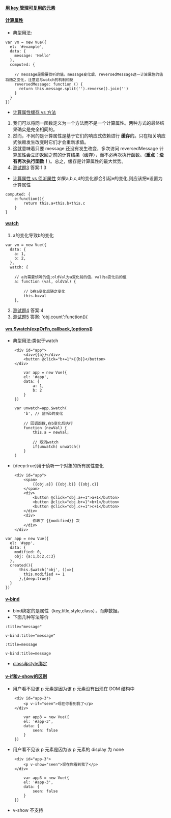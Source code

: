 #### [用 key 管理可复用的元素](https://cn.vuejs.org/v2/guide/conditional.html#%E7%94%A8-key-%E7%AE%A1%E7%90%86%E5%8F%AF%E5%A4%8D%E7%94%A8%E7%9A%84%E5%85%83%E7%B4%A0)

#### [计算属性](https://cn.vuejs.org/v2/guide/computed.html#%E8%AE%A1%E7%AE%97%E5%B1%9E%E6%80%A7)
* 典型用法:
```
var vm = new Vue({
  el: '#example',
  data: {
    message: 'Hello'
  },
  computed: {
    
    // message是需要侦听的值。message变化后，reversedMessage这一计算属性的值将随之变化，注意这与watch的机制相反
    reversedMessage: function () {
      return this.message.split('').reverse().join('')
    }
  }
})
```
* [计算属性缓存 vs 方法](https://cn.vuejs.org/v2/guide/computed.html#%E8%AE%A1%E7%AE%97%E5%B1%9E%E6%80%A7%E7%BC%93%E5%AD%98-vs-%E6%96%B9%E6%B3%95)
1. 我们可以将同一函数定义为一个方法而不是一个计算属性。两种方式的最终结果确实是完全相同的。
2. 然而，不同的是计算属性是基于它们的响应式依赖进行 **缓存**的。只在相关响应式依赖发生改变时它们才会重新求值。
3. 这就意味着只要 message 还没有发生改变，多次访问 reversedMessage 计算属性会立即返回之前的计算结果（缓存），而不必再次执行函数。(**重点：没有再次执行函数！**)。总之，缓存是计算属性的最大优势。
4. [测试题3](https://xiedaimala.com/tasks/739a1661-e5b5-4734-ac53-eb277f1a905f/quizzes/7f8086f9-5cd5-4a72-b58d-a79bb8e2e6ff)
答案:1 3
* [计算属性 vs 侦听属性](https://cn.vuejs.org/v2/guide/computed.html#%E8%AE%A1%E7%AE%97%E5%B1%9E%E6%80%A7-vs-%E4%BE%A6%E5%90%AC%E5%B1%9E%E6%80%A7)
如果a,b,c,d的变化都会引起e的变化,则应该把e设置为计算属性
```
computed: {
    e:function(){
        return this.a+this.b+this.c
    }
}
```

#### [watch](https://cn.vuejs.org/v2/api/#watch)
1. a的变化导致b的变化
``` 
var vm = new Vue({
  data: {
    a: 1,
    b: 2,
  },
  watch: {

    // a为需要侦听的值;oldVal为a变化前的值，val为a变化后的值
    a: function (val, oldVal) {
        
        // b在a变化后随之变化
        this.b=val
    },
```    
2. [测试题4](https://xiedaimala.com/tasks/739a1661-e5b5-4734-ac53-eb277f1a905f/quizzes/7f8086f9-5cd5-4a72-b58d-a79bb8e2e6ff)
答案:4
3. [测试题5](https://xiedaimala.com/tasks/739a1661-e5b5-4734-ac53-eb277f1a905f/quizzes/7f8086f9-5cd5-4a72-b58d-a79bb8e2e6ff)
答案: 'obj.count':function(){

#### [vm.$watch(expOrFn,callback,[options])](https://cn.vuejs.org/v2/api/#vm-watch)
* 典型用法:类似于watch
```
    <div id="app">
        <div>{{a}}</div>
        <button @click="b+=1">{{b}}</button>
    </div>

        var app = new Vue({
        el: '#app',
        data: {
            a: 1,
            b: 2
        }
    })

    var unwatch=app.$watch(
        'b', // 监听b的变化

        // 回调函数,在b变化后执行
        function (newVal) {
            this.a = newVal;

            // 取消watch
            if(unwatch) unwatch()
        }
    )
```
* {deep:true}用于侦听一个对象的所有属性变化
```
    <div id="app">
        <span>
            {{obj.a}} {{obj.b}} {{obj.c}}
        </span>
        <div>
            <button @click="obj.a+=1">a+1</button>
            <button @click="obj.b+=1">b+1</button>
            <button @click="obj.c+=1">c+1</button>
        </div>
        <div>
            你改了 {{modified}} 次
        </div>
    </div>

var app = new Vue({
  el: '#app',
  data: {
    modified: 0,
    obj: {a:1,b:2,c:3}
  },
  created(){
      this.$watch('obj', ()=>{
        this.modified += 1
      },{deep:true})
  }
})
```

#### [v-bind](https://cn.vuejs.org/v2/guide/#%E5%A3%B0%E6%98%8E%E5%BC%8F%E6%B8%B2%E6%9F%93)
* bind绑定的是属性（key,title,style,class），而非数据。
* 下面几种写法等价
```
:title="message"

v-bind:title="message"

:title=message

v-bind:title=message
```
* [class与style绑定](https://cn.vuejs.org/v2/guide/class-and-style.html)

#### [v-if和v-show的区别](https://cn.vuejs.org/v2/guide/conditional.html#v-if-vs-v-show)
* 用户看不见该 p 元素是因为该 p 元素没有出现在 DOM 结构中
```
    <div id="app-3">
        <p v-if="seen">现在你看到我了</p>
    </div>

        var app3 = new Vue({
        el: '#app-3',
        data: {
            seen: false
        }
    })
```
* 用户看不见该 p 元素是因为该 p 元素的 display 为 none
```
    <div id="app-3">
        <p v-show="seen">现在你看到我了</p>
    </div>

        var app3 = new Vue({
        el: '#app-3',
        data: {
            seen: false
        }
    })
```
* v-show 不支持 <template> 元素，也不支持 v-else。
* 一般来说，v-if 有更高的切换开销，而 v-show 有更高的初始渲染开销。因此，如果需要非常频繁地切换，则使用 v-show 较好；如果在运行时条件很少改变，则使用 v-if 较好。

#### [v-for](https://cn.vuejs.org/v2/guide/list.html)
* 渲染效果
```
<ul id="example-1">
    <li v-for="item in items" v-bind:key="item.id">
        {{ item.message }}
    </li>
</ul>

var example1 = new Vue({
    el: '#example-1',
    data: {
        items: [
            { message: 'Foo', id:1 },
            { message: 'Bar', id:2 }
        ]
    }
})
```
渲染为
```
<ul id="example-1">
    <li>Foo</li>
    <li>Bar</li>
</ul>
```
* 下面几种写法等价
```
<div v-for="item of items"></div>

<div v-for="item in items"></div>
```
* 在遍历对象时，会按 Object.keys() 的结果遍历，但是不能保证它的结果在不同的 JavaScript 引擎下都一致。
* [设置数组项不能用vm.items[indexOfItem] = newValue](https://cn.vuejs.org/v2/guide/list.html#%E6%B3%A8%E6%84%8F%E4%BA%8B%E9%A1%B9)
应该用
```
vm.$set(vm.items, indexOfItem, newValue)
```

#### 在组件上使用 v-for 时，[key](https://cn.vuejs.org/v2/guide/list.html#%E7%BB%B4%E6%8A%A4%E7%8A%B6%E6%80%81) 是必须的
* key是用来维护数据状态的，对于数据的静态展示，其实不需要key和item.id
```
<ul id="example-1">
    <li v-for="item in items">
        {{ item.message }}
    </li>
</ul>

var example1 = new Vue({
    el: '#example-1',
    data: {
        items: [
            { message: 'Foo'},
            { message: 'Bar'}
        ]
    }
})
```

#### [在组件中使用v-for](https://cn.vuejs.org/v2/guide/list.html#%E5%9C%A8%E7%BB%84%E4%BB%B6%E4%B8%8A%E4%BD%BF%E7%94%A8-v-for)
* 下面的写法是错误的,因为[child不是ul的有效内容](https://cn.vuejs.org/v2/guide/components.html#%E8%A7%A3%E6%9E%90-DOM-%E6%A8%A1%E6%9D%BF%E6%97%B6%E7%9A%84%E6%B3%A8%E6%84%8F%E4%BA%8B%E9%A1%B9)
```
 <ul id="app">
    <child v-for="item in items"  v-bind:key="item.id" v-bind:name="item.name"></child>
</div>
```
* 正确姿势(使用is)
```
 <div id="app">
    <ul>
        <li is="child" v-for="item in items"  v-bind:key="item.id" v-bind:name="item.name"></li>
        </tr>
    </ul>
</div>


Vue.component('child', {
    template: '<div>{{name}}</div>',
    props: ['name'] // 迭代数据是不会自动由vue实例传递到组件里的（"不自动将 item 注入到组件里"）。因此我们需要使用 prop
})

new Vue({
    el: '#app',
    data: {
        items: [{ name: "libai", id: 1 }, { name: "dufu", id: 2 }]
    }
})
```

#### [Vue 不支持 IE8 及以下版本](https://cn.vuejs.org/v2/guide/installation.html)

#### [vue2.5的构建版本](https://xiedaimala.com/tasks/ac386daf-a72d-410e-9347-5fe6ed8e967a/quizzes/cb843243-dbba-4b52-b4de-a98452ec6e0d)
 * 完整版：一个同时包含编译器和运行时的版本（简称为完整版）
 * 编译器：一个只包含运行时的版本
 * 运行时：一个只包含编译器的版本

#### [运行时 + 编译器 vs. 只包含运行时](https://cn.vuejs.org/v2/guide/installation.html#%E8%BF%90%E8%A1%8C%E6%97%B6-%E7%BC%96%E8%AF%91%E5%99%A8-vs-%E5%8F%AA%E5%8C%85%E5%90%AB%E8%BF%90%E8%A1%8C%E6%97%B6)
* 如果你需要在客户端编译模板 (比如传入一个字符串给 template 选项，或挂载到一个元素上并以其 DOM 内部的 HTML 作为模板)，就将需要加上编译器，即完整版
* 当使用 vue-loader 或 vueify 的时候，*.vue 文件内部的模板会在构建时预编译成 JavaScript。你在最终打好的包里实际上是不需要编译器的，所以只用运行时版本即可。
* 运行时版本相比完整版体积要小约 30%

#### [var vm = new Vue(options),options可以包含哪些 key？](https://cn.vuejs.org/v2/api/#%E9%80%89%E9%A1%B9-%E6%95%B0%E6%8D%AE) 

#### [响应式更新](https://cn.vuejs.org/v2/guide/instance.html#%E6%95%B0%E6%8D%AE%E4%B8%8E%E6%96%B9%E6%B3%95)
* 一开始就写入data的属性,之后修改该属性会引起视图的更新
```
data={
    a:'a1'
}

data.a='a2' // 视图会随之更新
```
* 一开始未写入data的属性,之后修改该属性不会引起视图的更新
```
data={
    a:'a1'
}

data.b='b2' // 视图不会有任何改变
```
#### 如何实现：修改不在data中声明的属性来更新视图?
```
<div id="app">
    <span class=span-a>
        {{obj.a}}
    </span>
    <span class=span-b>
        {{obj.b}}
    </span>
</div>

var app = new Vue({
    el: '#app',
    data: {
        obj: {
            a: 'a',
        }
    },
})
```
1. [通过修改obj.a顺便更新obj.b](https://www.zhihu.com/search?q=%E6%96%B9%E5%BA%94%E6%9D%AD%20vue%E8%87%AA%E6%B5%8B%E9%A2%98&type=content)
```
app.obj.a='a2';
app.obj.b='b2';
```
2. [Vue.set(app.obj, 'b', 2)](https://cn.vuejs.org/v2/guide/reactivity.html#%E6%A3%80%E6%B5%8B%E5%8F%98%E5%8C%96%E7%9A%84%E6%B3%A8%E6%84%8F%E4%BA%8B%E9%A1%B9)

#### [实例的生命周期钩子不要写成箭头函数,为什么？](https://cn.vuejs.org/v2/guide/instance.html#%E5%AE%9E%E4%BE%8B%E7%94%9F%E5%91%BD%E5%91%A8%E6%9C%9F%E9%92%A9%E5%AD%90)



